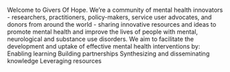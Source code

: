Welcome to Givers Of Hope. We’re a community of mental health innovators - researchers, practitioners, policy-makers, service user advocates, and donors from around the world - sharing innovative resources and ideas to promote mental health and improve the lives of people with mental, neurological and substance use disorders. We aim to facilitate the development and uptake of effective mental health interventions by: Enabling learning Building partnerships Synthesizing and disseminating knowledge Leveraging resources